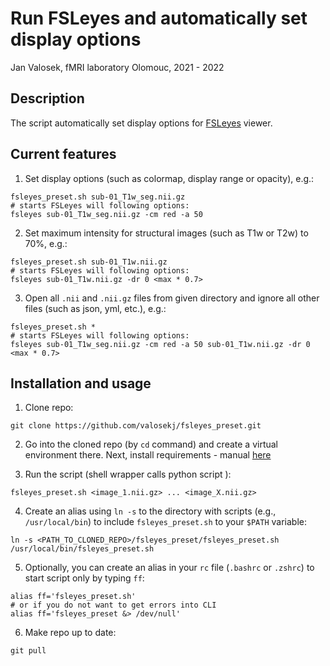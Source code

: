 # Run FSLeyes and automatically set display options

Jan Valosek, fMRI laboratory Olomouc, 2021 - 2022

## Description

The script automatically set display options for [FSLeyes](https://fsl.fmrib.ox.ac.uk/fsl/fslwiki/FSLeyes) viewer.

## Current features

1. Set display options (such as colormap, display range or opacity), e.g.:

```console
fsleyes_preset.sh sub-01_T1w_seg.nii.gz
# starts FSLeyes will following options:
fsleyes sub-01_T1w_seg.nii.gz -cm red -a 50
```

2. Set maximum intensity for structural images (such as T1w or T2w) to 70%, e.g.:

```console
fsleyes_preset.sh sub-01_T1w.nii.gz
# starts FSLeyes will following options:
fsleyes sub-01_T1w.nii.gz -dr 0 <max * 0.7>
```

3. Open all `.nii` and `.nii.gz` files from given directory and ignore all other files (such as json, yml, etc.), e.g.:

```console
fsleyes_preset.sh *
# starts FSLeyes will following options:
fsleyes sub-01_T1w_seg.nii.gz -cm red -a 50 sub-01_T1w.nii.gz -dr 0 <max * 0.7>
```

## Installation and usage

1. Clone repo:

```shell
git clone https://github.com/valosekj/fsleyes_preset.git
```

2. Go into the cloned repo (by `cd` command) and create a virtual environment there. Next, install requirements - manual [here](https://gist.github.com/valosekj/8052b227bd3f439a615a33804beaf37f#venv-enviroment)

3. Run the script (shell wrapper calls python script ):

```
fsleyes_preset.sh <image_1.nii.gz> ... <image_X.nii.gz>
```

4. Create an alias using `ln -s`  to the directory with scripts (e.g., `/usr/local/bin`) to include `fsleyes_preset.sh` to your `$PATH` variable:

```
ln -s <PATH_TO_CLONED_REPO>/fsleyes_preset/fsleyes_preset.sh /usr/local/bin/fsleyes_preset.sh
```

5. Optionally, you can create an alias in your `rc` file (`.bashrc` or `.zshrc`) to start script only by typing `ff`:

```shell
alias ff='fsleyes_preset.sh'
# or if you do not want to get errors into CLI
alias ff='fsleyes_preset &> /dev/null'
```

6. Make repo up to date:

```shell
git pull
```
